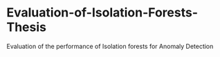 # Evaluation-of-Isolation-Forests-Thesis
Evaluation of the performance of Isolation forests for Anomaly Detection
